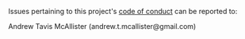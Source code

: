 Issues pertaining to this project's [code of conduct](https://github.com/activist-org/activist-iOS/blob/main/.github/CODE_OF_CONDUCT.md) can be reported to:

Andrew Tavis McAllister (andrew.t.mcallister@gmail<nolink>.com)
